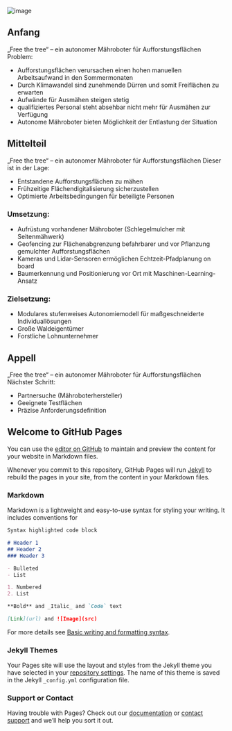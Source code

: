 ![image](https://user-images.githubusercontent.com/10611499/164673691-df8d9ef2-ad89-45d9-9658-57ad0c6cd273.png)

## Anfang
„Free the tree“ – ein autonomer Mähroboter für Aufforstungsflächen
Problem:
- Aufforstungsflächen verursachen einen hohen manuellen Arbeitsaufwand in den Sommermonaten
- Durch Klimawandel sind zunehmende Dürren und somit Freiflächen zu erwarten
- Aufwände für Ausmähen steigen stetig
- qualifiziertes Personal steht absehbar nicht mehr für Ausmähen zur Verfügung
- Autonome Mähroboter bieten Möglichkeit der Entlastung der Situation
##  Mittelteil
„Free the tree“ – ein autonomer Mähroboter für Aufforstungsflächen
Dieser ist in der Lage:
- Entstandene Aufforstungsflächen zu mähen
- Frühzeitige Flächendigitalisierung sicherzustellen
- Optimierte Arbeitsbedingungen für beteiligte Personen
### Umsetzung:
- Aufrüstung vorhandener Mähroboter (Schlegelmulcher mit Seitenmähwerk)
- Geofencing zur Flächenabgrenzung befahrbarer und vor Pflanzung gemulchter Aufforstungsflächen
- Kameras und Lidar-Sensoren ermöglichen Echtzeit-Pfadplanung on board
- Baumerkennung und Positionierung vor Ort mit Maschinen-Learning-Ansatz
### Zielsetzung:
- Modulares stufenweises Autonomiemodell für maßgeschneiderte Individuallösungen
- Große Waldeigentümer
- Forstliche Lohnunternehmer
## Appell
„Free the tree“ – ein autonomer Mähroboter für Aufforstungsflächen
Nächster Schritt:
- Partnersuche (Mähroboterhersteller)
-  Geeignete Testflächen
- Präzise Anforderungsdefinition




## Welcome to GitHub Pages

You can use the [editor on GitHub](https://github.com/Mwuschnig/FreeTheTree/edit/gh-pages/index.md) to maintain and preview the content for your website in Markdown files.

Whenever you commit to this repository, GitHub Pages will run [Jekyll](https://jekyllrb.com/) to rebuild the pages in your site, from the content in your Markdown files.

### Markdown

Markdown is a lightweight and easy-to-use syntax for styling your writing. It includes conventions for

```markdown
Syntax highlighted code block

# Header 1
## Header 2
### Header 3

- Bulleted
- List

1. Numbered
2. List

**Bold** and _Italic_ and `Code` text

[Link](url) and ![Image](src)
```

For more details see [Basic writing and formatting syntax](https://docs.github.com/en/github/writing-on-github/getting-started-with-writing-and-formatting-on-github/basic-writing-and-formatting-syntax).

### Jekyll Themes

Your Pages site will use the layout and styles from the Jekyll theme you have selected in your [repository settings](https://github.com/Mwuschnig/FreeTheTree/settings/pages). The name of this theme is saved in the Jekyll `_config.yml` configuration file.

### Support or Contact

Having trouble with Pages? Check out our [documentation](https://docs.github.com/categories/github-pages-basics/) or [contact support](https://support.github.com/contact) and we’ll help you sort it out.
